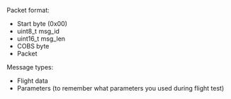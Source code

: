 Packet format: 

- Start byte (0x00)
- uint8_t msg_id
- uint16_t msg_len
- COBS byte
- Packet

Message types:
- Flight data
- Parameters (to remember what parameters you used during flight test)
